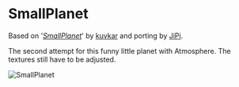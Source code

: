 SmallPlanet
==================

Based on '_[SmallPlanet](https://www.shadertoy.com/view/XssyDM)_' by [kuvkar](https://www.shadertoy.com/user/kuvkar) and porting by [JiPi](Profiles/JiPi.md).

The second attempt for this funny little planet with Atmosphere. The textures still have to be adjusted.


![SmallPlanet](https://user-images.githubusercontent.com/78935215/114281976-a6632800-9a41-11eb-9f75-ea3365dc3a50.gif)


